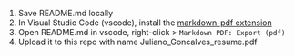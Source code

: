 1. Save README.md locally
2. In Visual Studio Code (vscode), install the [markdown-pdf extension](https://marketplace.visualstudio.com/items?itemName=yzane.markdown-pdf)
3. Open README.md in vscode, right-click > `Markdown PDF: Export (pdf)`
3. Upload it to this repo with name Juliano_Goncalves_resume.pdf
